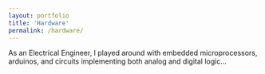 ```yaml
---
layout: portfolio
title: 'Hardware'
permalink: /hardware/
---
```


As an Electrical Engineer, I played around with embedded microprocessors, arduinos, and circuits implementing both analog and digital logic...
